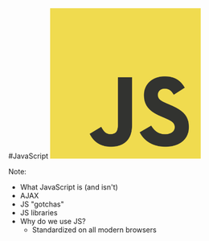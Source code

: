 #JavaScript
<img src="/img/javascript-logo.png" width="300"/>

Note:
+ What JavaScript is (and isn't)
+ AJAX
+ JS "gotchas"
+ JS libraries
+ Why do we use JS?
    + Standardized on all modern browsers